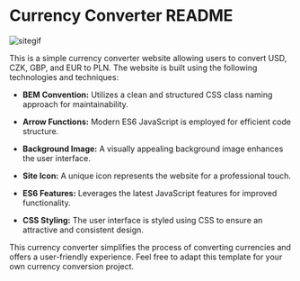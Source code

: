 # Currency Converter README
![sitegif](images/currencyConverter-demo.gif)

This is a simple currency converter website allowing users to convert USD, CZK, GBP, and EUR to PLN. The website is built using the following technologies and techniques:

- **BEM Convention:** Utilizes a clean and structured CSS class naming approach for maintainability.

- **Arrow Functions:** Modern ES6 JavaScript is employed for efficient code structure.

- **Background Image:** A visually appealing background image enhances the user interface.

- **Site Icon:** A unique icon represents the website for a professional touch.

- **ES6 Features:** Leverages the latest JavaScript features for improved functionality.

- **CSS Styling:** The user interface is styled using CSS to ensure an attractive and consistent design.

This currency converter simplifies the process of converting currencies and offers a user-friendly experience. Feel free to adapt this template for your own currency conversion project.
